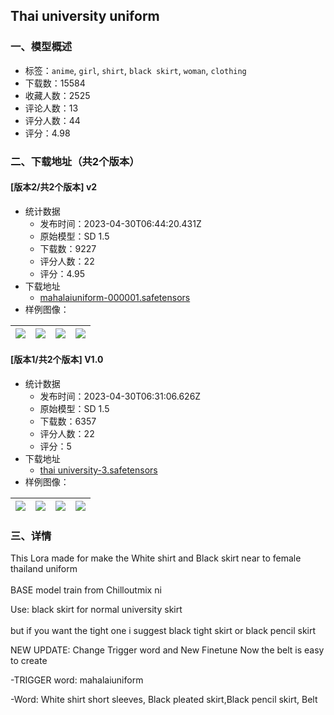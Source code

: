 ## Thai university uniform
### 一、模型概述

- 标签：`anime`, `girl`, `shirt`, `black skirt`, `woman`, `clothing`
- 下载数：15584
- 收藏人数：2525
- 评论人数：13
- 评分人数：44
- 评分：4.98

### 二、下载地址（共2个版本）

#### [版本2/共2个版本] v2

- 统计数据
  - 发布时间：2023-04-30T06:44:20.431Z
  - 原始模型：SD 1.5
  - 下载数：9227
  - 评分人数：22
  - 评分：4.95
- 下载地址
  - [mahalaiuniform-000001.safetensors](https://civitai.com/api/download/models/58690)
- 样例图像：

| <img src="https://image.civitai.com/xG1nkqKTMzGDvpLrqFT7WA/572772a4-56c8-43e3-098f-de4515ad3600/width=450/639332.jpeg" /> | <img src="https://image.civitai.com/xG1nkqKTMzGDvpLrqFT7WA/208337dd-60ba-46e2-8918-7b3f1c045b00/width=450/639334.jpeg" /> | <img src="https://image.civitai.com/xG1nkqKTMzGDvpLrqFT7WA/0df43817-dc70-4f37-ee76-f4fe663df400/width=450/639335.jpeg" /> | <img src="https://image.civitai.com/xG1nkqKTMzGDvpLrqFT7WA/7c857125-6ca6-41e0-62c5-7ffb9bf9d500/width=450/639342.jpeg" /> |
| ---- | ---- | ---- | ---- |

#### [版本1/共2个版本] V1.0

- 统计数据
  - 发布时间：2023-04-30T06:31:06.626Z
  - 原始模型：SD 1.5
  - 下载数：6357
  - 评分人数：22
  - 评分：5
- 下载地址
  - [thai university-3.safetensors](https://civitai.com/api/download/models/14921)
- 样例图像：

| <img src="https://image.civitai.com/xG1nkqKTMzGDvpLrqFT7WA/d103f9ab-9504-427a-53cd-297470c16c00/width=450/146176.jpeg" /> | <img src="https://image.civitai.com/xG1nkqKTMzGDvpLrqFT7WA/f7ac2259-4509-426d-d3e1-2e52f6099800/width=450/146179.jpeg" /> | <img src="https://image.civitai.com/xG1nkqKTMzGDvpLrqFT7WA/873e84ce-7ef9-4b80-1248-d67d602af300/width=450/146178.jpeg" /> | <img src="https://image.civitai.com/xG1nkqKTMzGDvpLrqFT7WA/46b609ed-d74f-49a1-5404-cba0273a7900/width=450/146177.jpeg" /> |
| ---- | ---- | ---- | ---- |


### 三、详情
<p>This Lora made for make the White shirt and Black skirt near to female thailand uniform<br /><br />BASE model train from Chilloutmix ni</p><p></p><p></p><p>Use: black skirt for normal university skirt<br /><br />but if you want the tight one i suggest black tight skirt or black pencil skirt</p><p></p><p>NEW UPDATE: Change Trigger word and New Finetune   Now the belt is easy to create</p><p>-TRIGGER word: mahalaiuniform</p><p>-Word: White shirt short sleeves, Black pleated skirt,Black pencil skirt, Belt</p>